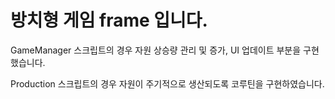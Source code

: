 # 방치형 게임 frame 입니다.

GameManager 스크립트의 경우 자원 상승량 관리 및 증가, UI 업데이트 부분을 구현했습니다.

Production 스크립트의 경우 자원이 주기적으로 생산되도록 코루틴을 구현하였습니다.
